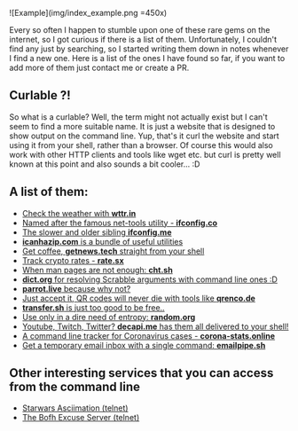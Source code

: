 ![Example](img/index_example.png =450x)

Every so often I happen to stumble upon one of these rare gems on the internet, so I got curious if there is a 
list of them. Unfortunately, I couldn't find any just by searching, so I started writing them down in notes whenever I find a new one. Here is a list of the ones I have found so far, if you want to add more of them just contact me or create a PR. 


## Curlable ?!
So what is a curlable? Well, the term might not actually exist but I can't seem to find a more suitable name. It is just a website that is designed to show output on the command line. Yup, that's it curl the website and start using it from your shell, rather than a browser. Of course this would also work with other HTTP clients and tools like wget etc. but curl is pretty well known at this point and also sounds a bit cooler... :D


## A list of them: 
- [Check the weather with **wttr.in**](wttr-in.html)
- [Named after the famous net-tools utility - **ifconfig.co**](ifconfig-co.html)
- [The slower and older sibling **ifconfig.me**](ifconfig-me.html)
- [**icanhazip.com** is a bundle of useful utilities](icanhazip.html)
- [Get coffee, **getnews.tech** straight from your shell](getnews.html)
- [Track crypto rates - **rate.sx**](rate.html)
- [When man pages are not enough: **cht.sh**](cht.html)
- [**dict.org** for resolving Scrabble arguments with command line ones :D](dict.html)
- [**parrot.live** because why not?](parrot.html)
- [Just accept it, QR codes will never die with tools like **qrenco.de**](qrenco.html)
- [**transfer.sh** is just too good to be free..](transfer.html)
- [Use only in a dire need of entropy: **random.org**](random.html)
- [Youtube, Twitch, Twitter? **decapi.me** has them all delivered to your shell!](decapi.html)
- [A command line tracker for Coronavirus cases - **corona-stats.online** ](corona-stats.html)
- [Get a temporary email inbox with a single command: **emailpipe.sh**](emailpipe.html)

## Other interesting services that you can access from the command line
- [Starwars Asciimation (telnet)](starwars.html)
- [The Bofh Excuse Server (telnet)](bofh.html)